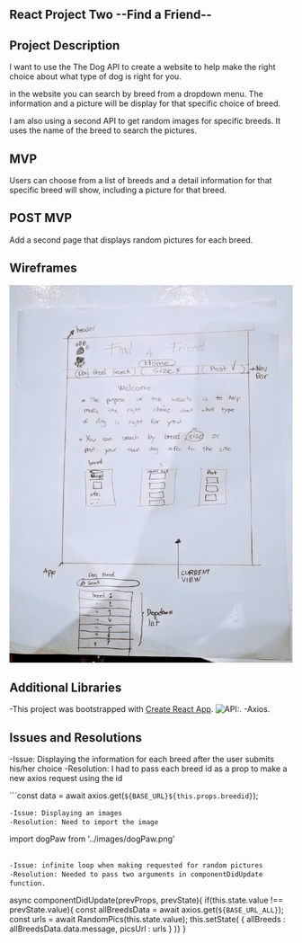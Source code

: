 
## React Project Two  --Find a Friend--

## Project Description

I want to use the The Dog API to create a website to help make the right choice about what type of dog is right for you.

in the website you can search by breed from a dropdown menu. The information and a picture will be display for that specific choice of breed.

I am also using a second API to get random images for specific breeds. It uses the name of the breed to search the pictures.

## MVP
Users can choose from  a list of breeds and a detail information for that specific breed will show,
including a picture for that breed.

## POST MVP
Add a second page that displays random pictures for each breed.

## Wireframes
![Wireframe](./src/images/wireframe-dogs.jpg)

## Additional Libraries
-This project was bootstrapped with [Create React App](https://github.com/facebook/create-react-app).
![API:](https://thedogapi.com/).
-Axios.

## Issues and Resolutions

-Issue: Displaying the information for each breed after the user submits his/her choice
-Resolution: I had to pass each breed id as a prop to make a new axios request using the id

```const data = await axios.get(`${BASE_URL}${this.props.breedid}`);
```
-Issue: Displaying an images
-Resolution: Need to import the image

```
import dogPaw from '../images/dogPaw.png'
```

-Issue: infinite loop when making requested for random pictures
-Resolution: Needed to pass two arguments in componentDidUpdate function.

```
async componentDidUpdate(prevProps, prevState){
  if(this.state.value !== prevState.value){
    const allBreedsData = await axios.get(`${BASE_URL_ALL}`);
    const urls = await RandomPics(this.state.value);
    this.setState(
      {
        allBreeds : allBreedsData.data.message,
        picsUrl : urls
      }
    )}
}
```
